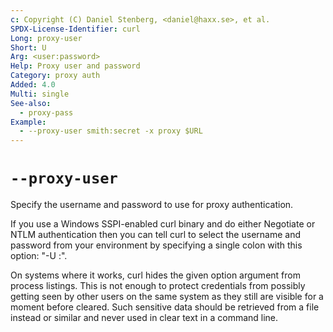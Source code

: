 ```yaml
---
c: Copyright (C) Daniel Stenberg, <daniel@haxx.se>, et al.
SPDX-License-Identifier: curl
Long: proxy-user
Short: U
Arg: <user:password>
Help: Proxy user and password
Category: proxy auth
Added: 4.0
Multi: single
See-also:
  - proxy-pass
Example:
  - --proxy-user smith:secret -x proxy $URL
---
```


# `--proxy-user`

Specify the username and password to use for proxy authentication.

If you use a Windows SSPI-enabled curl binary and do either Negotiate or NTLM
authentication then you can tell curl to select the username and password from
your environment by specifying a single colon with this option: "-U :".

On systems where it works, curl hides the given option argument from process
listings. This is not enough to protect credentials from possibly getting seen
by other users on the same system as they still are visible for a moment
before cleared. Such sensitive data should be retrieved from a file instead or
similar and never used in clear text in a command line.
